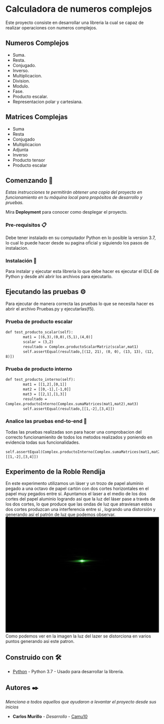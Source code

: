 # Calculadora de numeros complejos

Este proyecto consiste en desarrollar una libreria la cual se capaz de realizar operaciones con numeros complejos.
## Numeros Complejos
* Suma.
* Resta.
* Conjugado.
* Inverso.
* Multiplicacion.
* Division.
* Modulo.
* Fase.
* Producto escalar.
* Representacion polar y cartesiana.
## Matrices Complejas
* Suma
* Resta
* Conjugado
* Multiplicacion
* Adjunta
* Inverso
* Producto tensor
* Producto escalar

## Comenzando 🚀

_Estas instrucciones te permitirán obtener una copia del proyecto en funcionamiento en tu máquina local para propósitos de desarrollo y pruebas._

Mira **Deployment** para conocer como desplegar el proyecto.

### Pre-requisitos 📋

Debe tener instalado en su computador Python en lo posible la version 3.7, lo cual lo puede hacer desde su pagina oficial y siguiendo los pasos de instalacion.

### Instalación 🔧

Para instalar y ejecutar esta libreria lo que debe hacer es ejecutar el IDLE de Python y desde ahí abrir los archivos para ejecutarlo.

## Ejecutando las pruebas ⚙️

Para ejecutar de manera correcta las pruebas lo que se necesita hacer es abrir el archivo Pruebas.py y ejecutarlas(f5).

### Prueba de producto escalar
```
def test_producto_scalar(self):
        mat1 = [(6,3),(0,0),(5,1),(4,0)]
        scalar = (3,2)
        resultado = Complex.productoScalarMatriz(scalar,mat1)
        self.assertEqual(resultado,[(12, 21), (0, 0), (13, 13), (12, 8)])
```
### Prueba de producto interno
```
def test_producto_interno(self):
        mat1 = [[1,2],[0,1]]
        mat2 = [[0,-1],[-1,0]]
        mat3 = [[2,1],[1,3]]
        resultado = Complex.productoInterno(Complex.sumaMatrices(mat1,mat2),mat3)
        self.assertEqual(resultado,[[1,-2],[3,4]])
```
### Analice las pruebas end-to-end 🔩

Todas las pruebas realizadas son para hacer una comprobacion del correcto funcionamienito de todos los metodos realizados y poniendo en evidencia todas sus funcionalidades.

```
self.assertEqual(Complex.productoInterno(Complex.sumaMatrices(mat1,mat2),mat3),[[1,-2],[3,4]])
```
## Experimento de la Roble Rendija
En este experimento utilizamos un láser y un trozo de papel aluminio pegado a una octavo de papel cartón con dos cortes horizontales en el papel muy pegados entre sí. Apuntamos el laser a el medio de los dos cortes del papel aluminio logrando así que la luz del láser pase a través de los dos cortes, lo que produce que las ondas de luz que atraviesan estos dos cortes produzcan una interferencia entre si , logrando una distorsión y generando así el patrón de luz que podemos observar.
<img src = "Foto1.jpg" />
Como podemos ver en la imagen la luz del lazer se distorciona en varios puntos generando asi este patron.

## Construido con 🛠️

* [Python](https://www.python.org/) - Python 3.7 - Usado para desarrollar la libreria.

## Autores ✒️

_Menciona a todos aquellos que ayudaron a levantar el proyecto desde sus inicios_

* **Carlos Murillo** - *Desarrollo* - [Camu10](https://github.com/Camu10)
